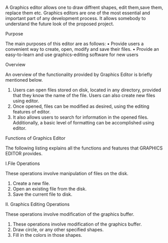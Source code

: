 A Graphics editor allows one to draw diffrent shapes, edit them,save them, replace them etc. Graphics editors are one of the most essential and important part of any development process. It allows somebody to understand the future look of the proposed project.

Purpose

The main purposes of this editor are as follows:
• Provide users a convenient way to create, open, modify and save their files.
• Provide an easy-to-learn and use graphics-editing software for new users

Overview

An overview of the functionality provided by Graphics Editor is briefly mentioned
below.
1. Users can open files stored on disk, located in any directory, provided that
they know the name of the file. Users can also create new files using editor.
2. Once opened, files can be modified as desired, using the editing features of
editor.
3. It also allows users to search for information in the opened files. Additionally,
a basic level of formatting can be accomplished using editor.

Functions of Graphics Editor

The following listing explains all the functions and features that GRAPHICS EDITOR
provides.

I.File Operations

These operations involve manipulation of files on the disk.
1. Create a new file.
2. Open an existing file from the disk.
3. Save the current file to disk.

II. Graphics Editing Operations

These operations involve modification of the graphics buffer.
1. These operations involve modification of the graphics buffer.
2. Draw circle, or any other specified shapes.
3. Fill in the colors in those shapes.



